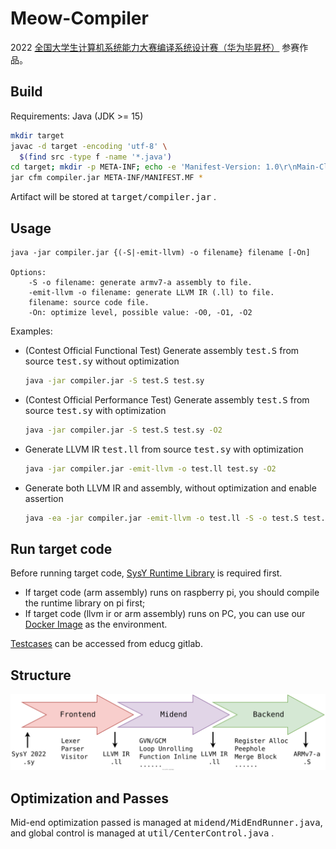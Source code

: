 # Meow-Compiler

2022 [全国大学生计算机系统能力大赛编译系统设计赛（华为毕昇杯）](https://compiler.educg.net) 参赛作品。

## Build

Requirements: Java (JDK >= 15)

```bash
mkdir target
javac -d target -encoding 'utf-8' \
  $(find src -type f -name '*.java')
cd target; mkdir -p META-INF; echo -e 'Manifest-Version: 1.0\r\nMain-Class: Compiler\r\n\r\n' > META-INF/MANIFEST.MF
jar cfm compiler.jar META-INF/MANIFEST.MF *
```

Artifact will be stored at <tt>target/compiler.jar</tt> .

## Usage

```
java -jar compiler.jar {(-S|-emit-llvm) -o filename} filename [-On]

Options:
    -S -o filename: generate armv7-a assembly to file.
    -emit-llvm -o filename: generate LLVM IR (.ll) to file.
    filename: source code file.
    -On: optimize level, possible value: -O0, -O1, -O2
```

Examples:

- (Contest Official Functional Test) Generate assembly <tt>test.S</tt> from source <tt>test.sy</tt> without optimization
  ```bash
  java -jar compiler.jar -S test.S test.sy
  ```
- (Contest Official Performance Test) Generate assembly <tt>test.S</tt> from source <tt>test.sy</tt> with optimization
  ```bash
  java -jar compiler.jar -S test.S test.sy -O2
  ```
- Generate LLVM IR <tt>test.ll</tt> from source <tt>test.sy</tt> with optimization
  ```bash
  java -jar compiler.jar -emit-llvm -o test.ll test.sy -O2
  ```
- Generate both LLVM IR and assembly, without optimization and enable assertion
  ```bash
  java -ea -jar compiler.jar -emit-llvm -o test.ll -S -o test.S test.sy
  ```
  
## Run target code

Before running target code, [SysY Runtime Library](https://gitlab.eduxiji.net/nscscc/compiler2022/-/blob/master/SysY2022%E8%BF%90%E8%A1%8C%E6%97%B6%E5%BA%93-V1.pdf) is required first.

- If target code (arm assembly) runs on raspberry pi, you should compile the runtime library on pi first;
- If target code (llvm ir or arm assembly) runs on PC, you can use our [Docker Image](https://github.com/Meow-Twice/sysy-docker) as the environment.

[Testcases](https://gitlab.eduxiji.net/nscscc/compiler2022/-/tree/master/%E5%85%AC%E5%BC%80%E6%A0%B7%E4%BE%8B%E4%B8%8E%E8%BF%90%E8%A1%8C%E6%97%B6%E5%BA%93) can be accessed from educg gitlab.

## Structure

![structure](assets/structure.svg)

## Optimization and Passes

Mid-end optimization passed is managed at <tt>midend/MidEndRunner.java</tt>, and global control is managed at <tt>util/CenterControl.java</tt> .